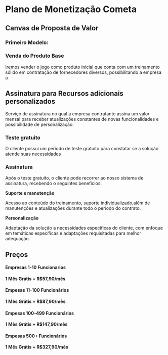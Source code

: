 # Plano de Monetização Cometa

## Canvas de Proposta de Valor






### Primeiro Modelo:

### Venda do Produto Base

Iremos vender o jogo como produto inicial que conta com um treinamento sólido em contratação de fornecedores diversos, possibilitando a empresa a 

## Assinatura para Recursos adicionais personalizados

Serviço de assinatura no qual a empresa contratante assina um valor mensal para receber atualizações constantes de novas funcionalidades e possibilidade de personalização.

### Teste gratuito
O cliente possui um período de teste gratuito para constatar se a solução atende suas necessidades

### Assinatura
Após o teste gratuito, o cliente pode recorrer ao nosso sistema de assinatura, recebendo o seguintes benefícios:

**Suporte e manutenção**

Acesso ao conteúdo do treinamento, suporte individualizado,além de manutenções e atualizações durante todo o período do contrato. 

**Personalização**

Adaptação da solução a necessidades específicas do cliente, com enfoque em temáticas específicas e adaptações requisitadas para melhor adequação.


## Preços

#### Empresas 1-10 Funcionarios

**1 Mês Grátis + R$57,90/mês**


#### Empesas 11-100 Funcionários

**1 Mês Grátis + R$87,90/mês** 

#### Empesas 100-499 Funcionários

**1 Mês Grátis + R$147,90/mês**

#### Empesas 500+ Funcionários

**1 Mês Grátis + R$327,90/mês**